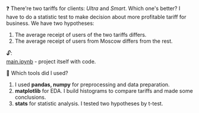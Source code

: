 ❓
There're two tariffs for clients: *Ultra* and *Smart*. Which one's better?
I have to do a statistic test to make decision about more profitable tariff for business.
We have two hypotheses:
1. The average receipt of users of the two tariffs differs.
2. The average receipt of users from Moscow differs from the rest.

🔓: \
[main.ipynb](https://github.com/ssensse/training_projects/blob/main/client_outlow/main.ipynb) - project itself with code. 

🔧
Which tools did I used?

1. I used **pandas, numpy** for preprocessing and data preparation. 
2. **matplotlib** for EDA. I build histograms to compare tariffs and made some conclusions.
3. **stats** for statistic analysis. I tested two hypotheses by t-test.

